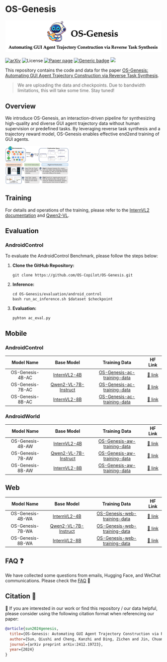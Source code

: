 # OS-Genesis


<img src="./static/OS-Genesis-Badge.png" alt="overview" style="zoom:80%;" />


[![arXiv](https://img.shields.io/badge/arXiv-2412.19723-b31b1b.svg)](https://arxiv.org/abs/2412.19723) 
![License](https://img.shields.io/badge/License-MIT-blue)
[![Paper page](https://huggingface.co/datasets/huggingface/badges/resolve/main/paper-page-sm.svg)](https://huggingface.co/papers/2412.19723)
[![Generic badge](https://img.shields.io/badge/WeChat-机器之心-green.svg?logo=wechat)](https://mp.weixin.qq.com/s/_gu3NSCpAbAE1A8mEhGD7Q)
<a href = "https://zhuanlan.zhihu.com/p/18229337790"><img src="https://img.shields.io/badge/-%E7%9F%A5%E4%B9%8E-%232f6be0" target="_blank"></a>
<!-- [![Twitter Follow](https://img.shields.io/twitter/follow/qiushi_sun)](https://twitter.com/qiushi_sun)
[![Twitter Follow](https://img.shields.io/twitter/follow/zichen_ding)](https://twitter.com/heroding77)
[![Twitter Follow](https://img.shields.io/twitter/follow/chuanyang_jin)](https://twitter.com/chuanyang_jin) -->


This repository contains the code and data for the paper [OS-Genesis: Automating GUI Agent Trajectory Construction via Reverse Task Synthesis](https://arxiv.org/abs/2412.19723).
> We are uploading the data and checkpoints. Due to bandwidth limitations, this will take some time. Stay tuned!


## Overview

We introduce OS-Genesis, an interaction-driven pipeline for synthesizing high-quality and diverse GUI agent trajectory data without human supervision or predefined tasks. By leveraging reverse task synthesis and a trajectory reward model, OS-Genesis enables effective end2end training of GUI agents.

<!-- ![overview](./static/OS-Genesis.png) -->

<img src="./static/OS-Genesis.png" alt="overview" style="zoom:20%;" />


## Training

For details and operations of the training, please refer to the [InternVL2 documentation](https://internvl.readthedocs.io/en/latest/get_started/installation.html) and [Qwen2-VL](https://github.com/QwenLM/Qwen2-VL).

## Evaluation
### AndroidControl
To evaluate the AndroidControl Benchmark, please follow the steps below:

1. **Clone the GitHub Repository:**

   ```
   git clone https://github.com/OS-Copilot/OS-Genesis.git
   ```

2. **Inference:**
   ```
   cd OS-Genesis/evaluation/android_control
   bash run_ac_inference.sh $dataset $checkpoint
   ```

3. **Evaluation:**
   ```
   pyhton ac_eval.py
   ```

## Mobile
### AndroidControl

|   Model Name    |                           Base Model                                            |                           Training Data                                            |                           HF Link                           |
| :-------------: | :-------------------------------------------------------------------------------------: | :----------------------------------------------------------------------------: | :---------------------------------------------------------: |
| OS-Genesis-4B-AC | [InternVL2-4B](https://huggingface.co/OpenGVLab/InternVL2-4B)            | [OS-Genesis-ac-training-data](https://huggingface.co/datasets/OS-Copilot/OS-Genesis-mobile-data/blob/main/os_genesis_ac_training_data.jsonl) | [🤗 link](https://huggingface.co/OS-Copilot/OS-Genesis-4B-AC)  |
| OS-Genesis-7B-AC | [Qwen2-VL-7B-Instruct](https://huggingface.co/Qwen/Qwen2-VL-7B-Instruct) | [OS-Genesis-ac-training-data](https://huggingface.co/datasets/OS-Copilot/OS-Genesis-mobile-data/blob/main/os_genesis_ac_training_data.jsonl) | [🤗 link](https://huggingface.co/OS-Copilot/OS-Genesis-7B-AC)  |
| OS-Genesis-8B-AC | [InternVL2-8B](https://huggingface.co/OpenGVLab/InternVL2-8B)            | [OS-Genesis-ac-training-data](https://huggingface.co/datasets/OS-Copilot/OS-Genesis-mobile-data/blob/main/os_genesis_ac_training_data.jsonl) | [🤗 link](https://huggingface.co/OS-Copilot/OS-Genesis-8B-AC)  |

### AndroidWorld

|   Model Name    |                           Base Model                                            |                           Training Data                                            |                           HF Link                           |
| :-------------: | :-------------------------------------------------------------------------------------: | :----------------------------------------------------------------------------: | :---------------------------------------------------------: |
| OS-Genesis-4B-AW | [InternVL2-4B](https://huggingface.co/OpenGVLab/InternVL2-4B)            | [OS-Genesis-aw-training-data](https://huggingface.co/datasets/OS-Copilot/OS-Genesis-mobile-data/blob/main/os_genesis_aw_training_data.jsonl) | [🤗 link](https://huggingface.co/OS-Copilot/OS-Genesis-4B-AW)  |
| OS-Genesis-7B-AW | [Qwen2-VL-7B-Instruct](https://huggingface.co/Qwen/Qwen2-VL-7B-Instruct) | [OS-Genesis-aw-training-data](https://huggingface.co/datasets/OS-Copilot/OS-Genesis-mobile-data/blob/main/os_genesis_aw_training_data.jsonl) | [🤗 link](https://huggingface.co/OS-Copilot/OS-Genesis-7B-AW)  |
| OS-Genesis-8B-AW | [InternVL2-8B](https://huggingface.co/OpenGVLab/InternVL2-8B)            | [OS-Genesis-aw-training-data](https://huggingface.co/datasets/OS-Copilot/OS-Genesis-mobile-data/blob/main/os_genesis_aw_training_data.jsonl) | [🤗 link](https://huggingface.co/OS-Copilot/OS-Genesis-8B-AW)  |


## Web

|   Model Name    |                           Base Model                                            |                           Training Data                                            |                           HF Link                           |
| :-------------: | :-------------------------------------------------------------------------------------: | :----------------------------------------------------------------------------: | :---------------------------------------------------------: |
| OS-Genesis-4B-WA | [InternVL2-4B](https://huggingface.co/OpenGVLab/InternVL2-4B)            | [OS-Genesis-web-training-data](https://huggingface.co/datasets/OS-Copilot/OS-Genesis-web-data/blob/main/os_genesis_web_training.jsonl) | [🤗 link](https://huggingface.co/OS-Copilot/OS-Genesis-4B-WA)  |
| OS-Genesis-7B-WA | [Qwen2-VL-7B-Instruct](https://huggingface.co/Qwen/Qwen2-VL-7B-Instruct) | [OS-Genesis-web-training-data](https://huggingface.co/datasets/OS-Copilot/OS-Genesis-web-data/blob/main/os_genesis_web_training.jsonl) | [🤗 link](https://huggingface.co/OS-Copilot/OS-Genesis-7B-WA)  |
| OS-Genesis-8B-WA | [InternVL2-8B](https://huggingface.co/OpenGVLab/InternVL2-8B)            | [OS-Genesis-web-training-data](https://huggingface.co/datasets/OS-Copilot/OS-Genesis-web-data/blob/main/os_genesis_web_training.jsonl) | [🤗 link](https://huggingface.co/OS-Copilot/OS-Genesis-8B-WA)  |

## FAQ ❓

We have collected some questions from emails, Hugging Face, and WeChat communications. Please check the [FAQ](https://github.com/OS-Copilot/OS-Genesis/blob/main/faq.md) 🤖

## Citation 📖

🫶 If you are interested in our work or find this repository / our data helpful, please consider using the following citation format when referencing our paper:

```bibtex
@article{sun2024genesis,
  title={OS-Genesis: Automating GUI Agent Trajectory Construction via Reverse Task Synthesis},
  author={Sun, Qiushi and Cheng, Kanzhi and Ding, Zichen and Jin, Chuanyang and Wang, Yian and Xu, Fangzhi and Wu, Zhenyu and Jia, Chengyou and Chen, Liheng and Liu, Zhoumianze and others},
  journal={arXiv preprint arXiv:2412.19723},
  year={2024}
}
```
